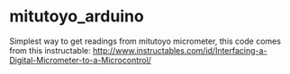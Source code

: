 # mitutoyo_arduino
Simplest way to get readings from mitutoyo micrometer, this code comes from this instructable: http://www.instructables.com/id/Interfacing-a-Digital-Micrometer-to-a-Microcontrol/
